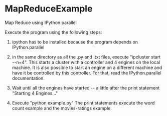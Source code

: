 # MapReduceExample
Map Reduce using IPython.parallel

Execute the program using the following steps:

1. ipython has to be installed because the program depends on IPython.parallel

2. in the same directory as all the .py and .txt files, execute "ipcluster start --n=4".  This starts a cluster with a controller and 4 engines on the local machine.  It is also possible to start an engine on a different machine and have it be controlled by this controller.  For that, read the IPython.parallel documentation.

3. Wait until all the engines have started -- a little after the print statement "Starting 4 Engines..."

4. Execute "python example.py"  The print statements execute the word count example and the movies-ratings example.
